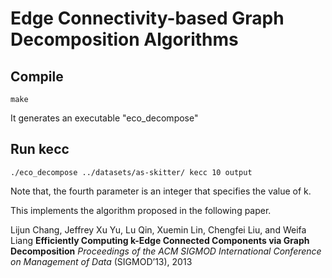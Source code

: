 # Edge Connectivity-based Graph Decomposition Algorithms

## Compile

```
make
```
It generates an executable "eco_decompose"

## Run kecc

```
./eco_decompose ../datasets/as-skitter/ kecc 10 output
```
Note that, the fourth parameter is an integer that specifies the value of k.

This implements the algorithm proposed in the following paper.

Lijun Chang, Jeffrey Xu Yu, Lu Qin, Xuemin Lin, Chengfei Liu, and Weifa Liang
**Efficiently Computing k-Edge Connected Components via Graph Decomposition**
*Proceedings of the ACM SIGMOD International Conference on Management of Data* (SIGMOD’13), 2013

